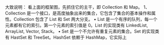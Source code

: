 
大致说明：
看上面的框架图，先抓住它的主干，即 Collection 和 Map。
1、Collection 是一个接口，是高度抽象出来的集合，它包含了集合的基本操作和属性。Collection 包含了 List 和 Set 两大分支。
• List 是一个有序的队列，每一个元素都有它的索引。第一个元素的索引值是 0。List 的实现类有 LinkedList, ArrayList, Vector, Stack。
• Set 是一个不允许有重复元素的集合。Set 的实现类有 HastSet 和 TreeSet。HashSet 依赖于 HashMap，它实际上
